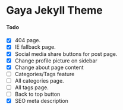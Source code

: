 # Gaya Jekyll Theme

#### Todo

- [x] 404 page.
- [x] IE fallback page.
- [x] Social media share buttons for post page.
- [x] Change profile picture on sidebar
- [x] Change about page content
- [ ] Categories/Tags feature
- [ ] All categories page.
- [ ] All tags page.
- [ ] Back to top button
- [x] SEO meta description